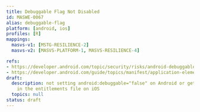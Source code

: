 ```yaml
---
title: Debuggable Flag Not Disabled
id: MASWE-0067
alias: debuggable-flag
platform: [android, ios]
profiles: [R]
mappings:
  masvs-v1: [MSTG-RESILIENCE-2]
  masvs-v2: [MASVS-PLATFORM-1, MASVS-RESILIENCE-4]

refs:
- https://developer.android.com/topic/security/risks/android-debuggable
- https://developer.android.com/guide/topics/manifest/application-element
draft:
  description: not setting android:debuggable="false" on Android or get-task-allow="true"
    in the entitlements file on iOS
  topics: null
status: draft
---
```


